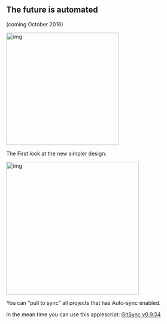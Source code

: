 ## The future is automated  
(coming October 2016)

<img width="300" alt="img" src="https://dl.dropboxusercontent.com/u/2559476/gitsync_logo_purple-01.png">  

The First look at the new simpler design:

<img width="354" alt="img" src="https://dl.dropboxusercontent.com/u/2559476/Screen Shot 2016-10-09 at 21.19.40.png">

You can "pull to sync" all projects that has Auto-sync enabled.
   

In the mean time you can use this applescript: [GitSync v0.9.54](https://github.com/eonist/GitSync/releases/tag/0.9.54) 
